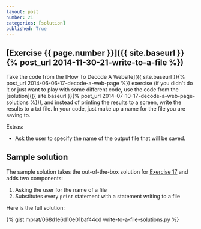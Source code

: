 ```yaml
---
layout: post
number: 21
categories: [solution]
published: True
---
```


## [Exercise {{ page.number }}]({{ site.baseurl }}{% post_url 2014-11-30-21-write-to-a-file %})

Take the code from the [How To Decode A Website]({{ site.baseurl }}{% post_url 2014-06-06-17-decode-a-web-page %}) exercise (if you didn't do it or just want to play with some different code, use the code from the [solution]({{ site.baseurl }}{% post_url 2014-07-10-17-decode-a-web-page-solutions %})), and instead of printing the results to a screen, write the results to a txt file. In your code, just make up a name for the file you are saving to.

Extras:

* Ask the user to specify the name of the output file that will be saved.

## Sample solution 

The sample solution takes the out-of-the-box solution for [Exercise 17](https://gist.github.com/mprat/b042a834835cfb4bbe6c) and adds two components: 

1. Asking the user for the name of a file 
2. Substitutes every `print` statement with a statement writing to a file

Here is the full solution: 

{% gist mprat/068d1e6d10e01baf44cd write-to-a-file-solutions.py %}
